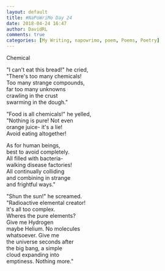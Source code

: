 ```yaml
---  
layout: default  
title: #NaPoWriMo Day 24  
date: 2018-04-24 16:47  
author: DavidRL  
comments: true  
categories: [My Writing, napowrimo, poem, Poems, Poetry]  
---  
```

Chemical  
  
"I can't eat this bread!" he cried,  
"There's too many chemicals!  
Too many strange compounds,  
far too many unknowns  
crawling in the crust  
swarming in the dough."  
  
"Food is all chemicals!" he yelled,  
"Nothing is pure! Not even  
orange juice- it's a lie!  
Avoid eating altogether!  
  
As for human beings,  
best to avoid completely.  
All filled with bacteria-  
walking disease factories!  
All continually colliding  
and combining in strange  
and frightful ways."  
  
"Shun the sun!" he screamed.  
"Radioactive elemental creator!  
It's all too complex.  
Wheres the pure elements?  
Give me Hydrogen  
maybe Helium. No molecules  
whatsoever. Give me  
the universe seconds after  
the big bang, a simple  
cloud expanding into  
emptiness. Nothing more."  
  